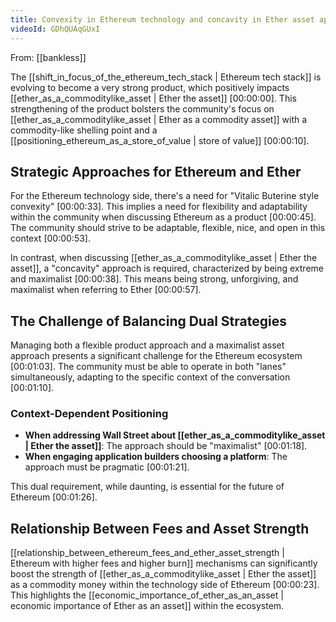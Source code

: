 ```yaml
---
title: Convexity in Ethereum technology and concavity in Ether asset approach
videoId: GDhQUAqGUxI
---
```


From: [[bankless]] <br/> 

The [[shift_in_focus_of_the_ethereum_tech_stack | Ethereum tech stack]] is evolving to become a very strong product, which positively impacts [[ether_as_a_commoditylike_asset | Ether the asset]] <a class="yt-timestamp" data-t="00:00:00">[00:00:00]</a>. This strengthening of the product bolsters the community's focus on [[ether_as_a_commoditylike_asset | Ether as a commodity asset]] with a commodity-like shelling point and a [[positioning_ethereum_as_a_store_of_value | store of value]] <a class="yt-timestamp" data-t="00:00:10">[00:00:10]</a>.

## Strategic Approaches for Ethereum and Ether

For the Ethereum technology side, there's a need for "Vitalic Buterine style convexity" <a class="yt-timestamp" data-t="00:00:33">[00:00:33]</a>. This implies a need for flexibility and adaptability within the community when discussing Ethereum as a product <a class="yt-timestamp" data-t="00:00:45">[00:00:45]</a>. The community should strive to be adaptable, flexible, nice, and open in this context <a class="yt-timestamp" data-t="00:00:53">[00:00:53]</a>.

In contrast, when discussing [[ether_as_a_commoditylike_asset | Ether the asset]], a "concavity" approach is required, characterized by being extreme and maximalist <a class="yt-timestamp" data-t="00:00:38">[00:00:38]</a>. This means being strong, unforgiving, and maximalist when referring to Ether <a class="yt-timestamp" data-t="00:00:57">[00:00:57]</a>.

## The Challenge of Balancing Dual Strategies

Managing both a flexible product approach and a maximalist asset approach presents a significant challenge for the Ethereum ecosystem <a class="yt-timestamp" data-t="00:01:03">[00:01:03]</a>. The community must be able to operate in both "lanes" simultaneously, adapting to the specific context of the conversation <a class="yt-timestamp" data-t="00:01:10">[00:01:10]</a>.

### Context-Dependent Positioning

*   **When addressing Wall Street about [[ether_as_a_commoditylike_asset | Ether the asset]]**: The approach should be "maximalist" <a class="yt-timestamp" data-t="00:01:18">[00:01:18]</a>.
*   **When engaging application builders choosing a platform**: The approach must be pragmatic <a class="yt-timestamp" data-t="00:01:21">[00:01:21]</a>.

This dual requirement, while daunting, is essential for the future of Ethereum <a class="yt-timestamp" data-t="00:01:26">[00:01:26]</a>.

## Relationship Between Fees and Asset Strength

[[relationship_between_ethereum_fees_and_ether_asset_strength | Ethereum with higher fees and higher burn]] mechanisms can significantly boost the strength of [[ether_as_a_commoditylike_asset | Ether the asset]] as a commodity money within the technology side of Ethereum <a class="yt-timestamp" data-t="00:00:23">[00:00:23]</a>. This highlights the [[economic_importance_of_ether_as_an_asset | economic importance of Ether as an asset]] within the ecosystem.